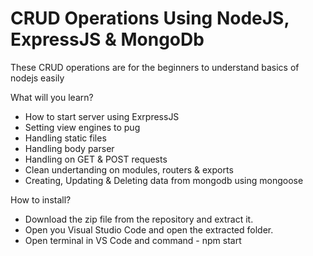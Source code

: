 # CRUD Operations Using NodeJS, ExpressJS & MongoDb

These CRUD operations are for the beginners to understand basics of nodejs easily

What will you learn?
- How to start server using ExrpressJS
- Setting view engines to pug
- Handling static files
- Handling body parser
- Handling on GET & POST requests
- Clean undertanding on modules, routers & exports
- Creating, Updating & Deleting data from mongodb using mongoose

How to install?
- Download the zip file from the repository and extract it.
- Open you Visual Studio Code and open the extracted folder.
- Open terminal in VS Code and command - npm start

